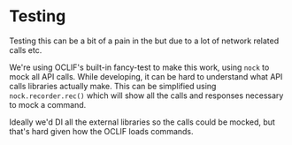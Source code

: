 # Testing

Testing this can be a bit of a pain in the but due to a lot of network related calls etc.

We're using OCLIF's built-in fancy-test to make this work, using `nock` to mock all API calls. While developing, it can be hard to understand what API calls libraries actually make. This can be simplified using `nock.recorder.rec()` which will show all the calls and responses necessary to mock a command.

Ideally we'd DI all the external libraries so the calls could be mocked, but that's hard given how the OCLIF loads commands.
